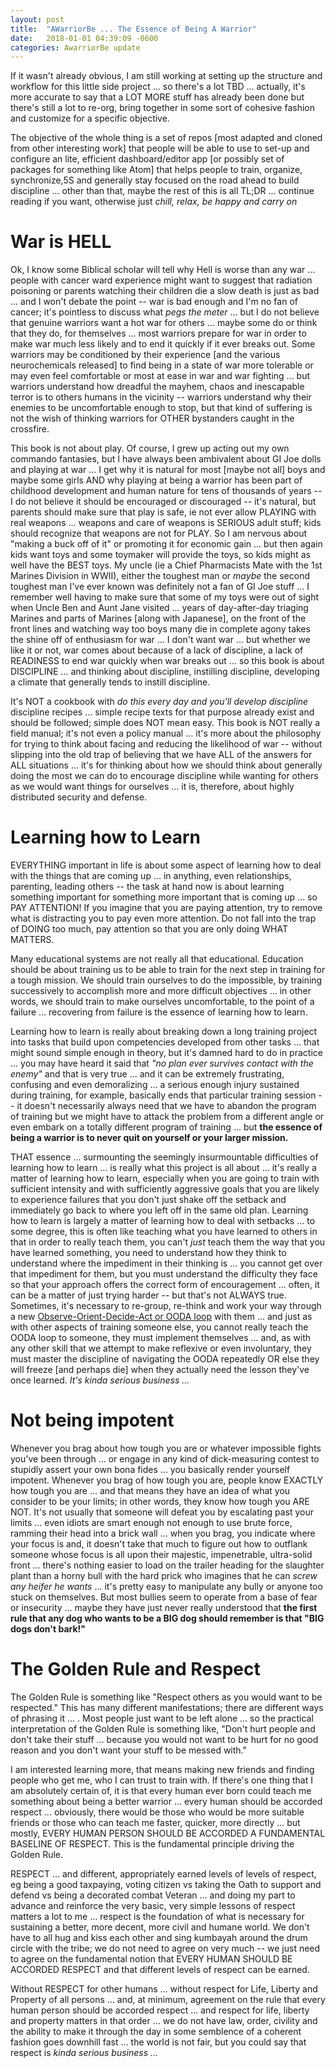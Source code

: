 ```yaml
---
layout: post
title:  "AWarriorBe ... The Essence of Being A Warrior"
date:   2018-01-01 04:39:09 -0600
categories: AwarriorBe update
---
```

If it wasn't already obvious, I am still working at setting up the structure and workflow for this little side project ... so there's a lot TBD ... actually, it's more accurate to say that a LOT MORE stuff has already been done but there's still a lot to re-org, bring together in some sort of cohesive fashion and customize for a specific objective.  

The objective of the whole thing is a set of repos [most adapted and cloned from other interesting work] that people will be able to use to set-up and configure an lite, efficient dashboard/editor app [or possibly set of packages for something like Atom] that helps people to train, organize, synchronize,5S and generally stay focused on the road ahead to build discipline ... other than that, maybe the rest of this is all TL;DR ... continue reading if you want, otherwise just *chill, relax, be happy and carry on*

# War is HELL

Ok, I know some Biblical scholar will tell why Hell is worse than any war ... people with cancer ward experience might want to suggest that radiation poisoning or parents watching their children die a slow death is just as bad ... and I won't debate the point -- war is bad enough and I'm no fan of cancer; it's pointless to discuss what *pegs the meter* ... but I do not believe that genuine warriors want a hot war for others ... maybe some do or think that they do, for themselves ... most warriors prepare for war in order to make war much less likely and to end it quickly if it ever breaks out. Some warriors may be conditioned by their experience [and the various neurochemicals released] to find being in a state of war more tolerable or may even feel comfortable or most at ease in war and war fighting ... but warriors understand how dreadful the mayhem, chaos and inescapable terror is to others humans in the vicinity -- warriors understand why their enemies to be uncomfortable enough to stop, but that kind of suffering is not the wish of thinking warriors for OTHER bystanders caught in the crossfire.

This book is not about play. Of course, I grew up acting out my own commando fantasies, but I have always been ambivalent about GI Joe dolls and playing at war ... I get why it is natural for most [maybe not all] boys and maybe some girls AND why playing at being a warrior has been part of childhood development and human nature for tens of thousands of years -- I do not believe it should be encouraged or discouraged -- it's natural, but parents should make sure that play is safe, ie not ever allow PLAYING with real weapons ... weapons and care of weapons is SERIOUS adult stuff; kids should recognize that weapons are not for PLAY.  So I am nervous about "making a buck off of it" or promoting it for economic gain ... but then again kids want toys and some toymaker will provide the toys, so kids might as well have the BEST toys. My uncle (ie a Chief Pharmacists Mate with the 1st Marines Division in WWII), either the toughest man or *maybe* the second toughest man I've ever known was definitely not a fan of GI Joe stuff ... I remember well having to make sure that some of my toys were out of sight when Uncle Ben and Aunt Jane visited ... years of day-after-day triaging Marines and parts of Marines [along with Japanese], on the front of the front lines and watching way too boys many die in complete agony takes the shine off of enthusiasm for war ... I don't want war ... but whether we like it or not, war comes about because of a lack of discipline, a lack of READINESS to end war quickly when war breaks out ... so this book is about DISCIPLINE ... and thinking about discipline, instilling discipline, developing a climate that generally tends to instill discipline.

It's NOT a cookbook with *do this every day and you'll develop discipline* discipline recipes ... simple recipe texts for that purpose already exist and should be followed; simple does NOT mean easy. This book is NOT really a field manual; it's not even a policy manual ... it's more about the philosophy for trying to think about facing and reducing the likelihood of war -- without slipping into the old trap of believing that we have ALL of the answers for ALL situations ... it's for thinking about how we should think about generally doing the most we can do to encourage discipline while wanting for others as we would want things for ourselves ... it is, therefore, about highly distributed security and defense.

# Learning how to Learn

EVERYTHING important in life is about some aspect of learning how to deal with the things that are coming up ... in anything, even relationships, parenting, leading others -- the task at hand now is about learning something important for something more important that is coming up ... so PAY ATTENTION! If you imagine that you are paying attention, try to remove what is distracting you to pay even more attention. Do not fall into the trap of DOING too much, pay attention so that you are only doing WHAT MATTERS.

Many educational systems are not really all that educational. Education should be about training us to be able to train for the next step in training for a tough mission. We should train ourselves to do the impossible, by training successively to accomplish more and more difficult objectives ... in other words, we should train to make ourselves uncomfortable, to the point of a failure ... recovering from failure is the essence of learning how to learn.

Learning how to learn is really about breaking down a long training project into tasks that build upon competencies developed from other tasks ... that might sound simple enough in theory, but it's damned hard to do in practice ... you may have heard it said that *"no plan ever survives contact with the enemy"* and that is very true ... and it can be extremely frustrating, confusing and even demoralizing ... a serious enough injury sustained during training, for example, basically ends that particular training session -- it doesn't necessarily always need that we have to abandon the program of training but we might have to attack the problem from a different angle or even embark on a totally different program of training ... but **the essence of being a warrior is to never quit on yourself or your larger mission.**

THAT essence ... surmounting the seemingly insurmountable difficulties of learning how to learn ... is really what this project is all about ... it's really a matter of learning how to learn, especially when you are going to train with sufficient intensity and with sufficiently aggressive goals that you are likely to experience failures that you don't just shake off the setback and immediately go back to where you left off in the same old plan. Learning how to learn is largely a matter of learning how to deal with setbacks ... to some degree, this is often like teaching what you have learned to others in that in order to really teach them, you can't *just* teach them the way that you have learned something, you need to understand how they think to understand where the impediment in their thinking is ... you cannot get over that impediment for them, but you must understand the difficulty they face so that your approach offers the correct form of encouragement ... often, it can be a matter of just trying harder -- but that's not ALWAYS true. Sometimes, it's necessary to re-group, re-think and work your way through a new [Observe-Orient-Decide-Act or OODA loop](https://en.wikipedia.org/wiki/OODA_loop) with them ... and just as with other aspects of training someone else, you cannot really teach the OODA loop to someone, they must implement themselves ... and, as with any other skill that we attempt to make reflexive or even involuntary, they must master the discipline of navigating the OODA repeatedly OR else they will freeze [and perhaps die] when they actually need the lesson they've once learned. *It's kinda serious business ...*

# Not being impotent  

Whenever you brag about how tough you are or whatever impossible fights you've been through ... or engage in any kind of dick-measuring contest to stupidly assert your own bona fides ... you basically render yourself impotent. Whenever you brag of how tough you are, people know EXACTLY how tough you are ... and that means they have an idea of what you consider to be your limits; in other words, they know how tough you ARE NOT.  It's not usually that someone will defeat you by escalating past your limits ... even idiots are smart enough not enough to use brute force, ramming their head into a brick wall ... when you brag, you indicate where your focus is and, it doesn't take that much to figure out how to outflank someone whose focus is all upon their majestic, impenetrable, ultra-solid front ... there's nothing easier to load on the trailer heading for the slaughter plant than a horny bull with the hard prick who imagines that he can *screw any heifer he wants* ... it's pretty easy to manipulate any bully or anyone too stuck on themselves. But most bullies seem to operate from a base of fear or insecurity ... maybe they have just never really understood that **the first rule that any dog who wants to be a BIG dog should remember is that "BIG dogs don't bark!"**

# The Golden Rule and Respect

The Golden Rule is something like "Respect others as you would want to be respected." This has many different manifestations; there are different ways of phrasing it ... . Most people just want to be left alone ... so the practical interpretation of the Golden Rule is something like, "Don't hurt people and don't take their stuff ... because you would not want to be hurt for no good reason and you don't want your stuff to be messed with."  

I am interested learning more, that means making new friends and finding people who get me, who I can trust to train with.  If there's one thing that I am absolutely certain of, it is that every human ever born could teach me something about being a better warrior ... every human should be accorded respect ... obviously, there would be those who would be more suitable friends or those who can teach me faster, quicker, more directly ... but mostly, EVERY HUMAN PERSON SHOULD BE ACCORDED A FUNDAMENTAL BASELINE OF RESPECT. This is the fundamental principle driving the Golden Rule.

RESPECT ... and different, appropriately earned levels of levels of respect, eg being a good taxpaying, voting citizen vs taking the Oath to support and defend vs being a decorated combat Veteran ... and doing my part to advance and reinforce the very basic, very simple lessons of respect matters a lot to me ... respect is the foundation of what is necessary for sustaining a better, more decent, more civil and humane world. We don't have to all hug and kiss each other and sing kumbayah around the drum circle with the tribe; we do not need to agree on very much -- we just need to agree on the fundamental notion that EVERY HUMAN SHOULD BE ACCORDED RESPECT and that different levels of respect can be earned.  

Without RESPECT for other humans ... without respect for Life, Liberty and Property of all persons ... and, at minimum, agreement on the rule that every human person should be accorded respect ... and respect for life, liberty and property matters in that order ... we do not have law, order, civility and the ability to make it through the day in some semblence of a coherent fashion goes downhill fast ... the world is not fair, but you could say that respect is *kinda serious business ...*

